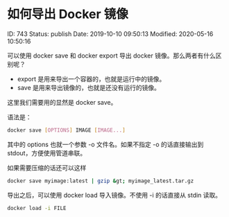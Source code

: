 # 如何导出 Docker 镜像


ID: 743
Status: publish
Date: 2019-10-10 09:50:13
Modified: 2020-05-16 10:50:16


可以使用 docker save 和 docker export 导出 docker 镜像。那么两者有什么区别呢？

- export 是用来导出一个容器的，也就是运行中的镜像。
- save 是用来导出镜像的，也就是还没有运行的镜像。

这里我们需要用的显然是 docker save。

语法是：

```bash
docker save [OPTIONS] IMAGE [IMAGE...]
```
其中的 options 也就一个参数 -o 文件名。如果不指定 -o 的话直接输出到 stdout，方便使用管道串联。

如果需要压缩的话还可以这样

```bash
docker save myimage:latest | gzip &gt; myimage_latest.tar.gz
```

导出之后，可以使用 docker load 导入镜像。不使用 -i 的话直接从 stdin 读取。

```bash
docker load -i FILE
```

